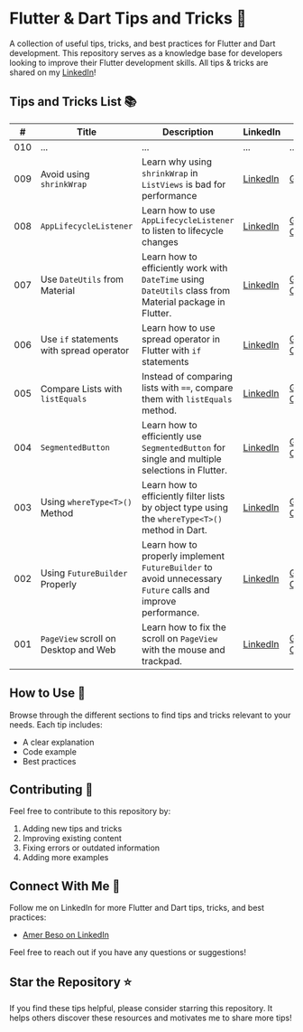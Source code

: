 # Flutter & Dart Tips and Tricks 🚀

A collection of useful tips, tricks, and best practices for Flutter and Dart development.
This repository serves as a knowledge base for developers looking to improve their Flutter development skills.
All tips & tricks are shared on my [LinkedIn](https://www.linkedin.com/in/amer-beso/)! 

## Tips and Tricks List 📚

| # | Title | Description | LinkedIn | GitHub |
|---|-------|-------------|-----------|-----------|
| 010 | ... | ... | ... | ... |
| 009 | Avoid using `shrinkWrap` | Learn why using `shrinkWrap` in `ListViews` is bad for performance | [LinkedIn](#) | [GitHub](https://github.com/abeso1/flutter-dart-tips-and-tricks/blob/main/tips_and_tricks/009%20-%20Avoid%20using%20shrinkWrap/index.md) |
| 008 | `AppLifecycleListener` | Learn how to use `AppLifecycleListener` to listen to lifecycle changes | [LinkedIn](https://www.linkedin.com/feed/update/urn:li:activity:7331261300372574209/) | [GitHub Overview](https://github.com/abeso1/flutter-dart-tips-and-tricks/blob/main/tips_and_tricks/008%20-%20How%20to%20use%20AppLifecycleListener%3F/index.md) |
| 007 | Use `DateUtils` from Material | Learn how to efficiently work with `DateTime` using `DateUtils` class from Material package in Flutter. | [LinkedIn](https://www.linkedin.com/posts/amer-beso_dart-flutter-flutterdevelopment-activity-7330162856815968257-lrGY) | [GitHub Overview](https://github.com/abeso1/flutter-dart-tips-and-tricks/tree/main/tips_and_tricks/007%20-%20DateUtils%20from%20material/index.md) |
| 006 | Use `if` statements with spread operator | Learn how to use spread operator in Flutter with `if` statements | [LinkedIn](https://www.linkedin.com/posts/amer-beso_flutter-flutterdevelopment-tipsandtricks-activity-7329068138484940800-31QJ) | [GitHub Overview](https://github.com/abeso1/flutter-dart-tips-and-tricks/blob/main/tips_and_tricks/006%20-%20Use%20'if'%20statements%20with%20spread%20operator/index.md) |
| 005 | Compare Lists with `listEquals` | Instead of comparing lists with `==`, compare them with `listEquals` method. | [LinkedIn](https://www.linkedin.com/feed/update/urn:li:activity:7328724576488591361/) | [GitHub Overview](https://github.com/abeso1/flutter-dart-tips-and-tricks/blob/main/tips_and_tricks/005%20-%20Compare%20two%20lists%20by%20listEquals/index.md) |
| 004 | `SegmentedButton` | Learn how to efficiently use `SegmentedButton` for single and multiple selections in Flutter. | [LinkedIn](https://www.linkedin.com/feed/update/urn:li:activity:7327996044103827456/) | [GitHub Overview](https://github.com/abeso1/flutter-dart-tips-and-tricks/tree/main/tips_and_tricks/004%20-%20SegmentedButton%20Example/index.md) |
| 003 | Using `whereType<T>()` Method | Learn how to efficiently filter lists by object type using the `whereType<T>()` method in Dart. | [LinkedIn](https://www.linkedin.com/feed/update/urn:li:activity:7326546515131285504/) | [GitHub Overview](https://github.com/abeso1/flutter-dart-tips-and-tricks/tree/main/tips_and_tricks/003%20-%20How%20to%20utilize%20whereType%3C%3E%20method%3F/index.md) |
| 002 | Using `FutureBuilder` Properly | Learn how to properly implement `FutureBuilder` to avoid unnecessary `Future` calls and improve performance. | [LinkedIn](https://www.linkedin.com/feed/update/urn:li:activity:7326191684671750144/) | [GitHub Overview](https://github.com/abeso1/flutter-dart-tips-and-tricks/tree/main/tips_and_tricks/002%20-%20FutureBuilder%20used%20properly/index.md) |
| 001 | `PageView` scroll on Desktop and Web | Learn how to fix the scroll on `PageView` with the mouse and trackpad. | [LinkedIn](https://www.linkedin.com/feed/update/urn:li:activity:7325814193587154944/) | [GitHub Overview](https://github.com/abeso1/flutter-dart-tips-and-tricks/tree/main/tips_and_tricks/001%20-%20PageView%20scroll%20on%20Desktop%20and%20Web/index.md) |

## How to Use 🎯

Browse through the different sections to find tips and tricks relevant to your needs. Each tip includes:
- A clear explanation
- Code example
- Best practices

## Contributing 🤝

Feel free to contribute to this repository by:
1. Adding new tips and tricks
2. Improving existing content
3. Fixing errors or outdated information
4. Adding more examples

## Connect With Me 👋

Follow me on LinkedIn for more Flutter and Dart tips, tricks, and best practices:
- [Amer Beso on LinkedIn](https://www.linkedin.com/in/amer-beso/)

Feel free to reach out if you have any questions or suggestions!

## Star the Repository ⭐

If you find these tips helpful, please consider starring this repository. It helps others discover these resources and motivates me to share more tips!
